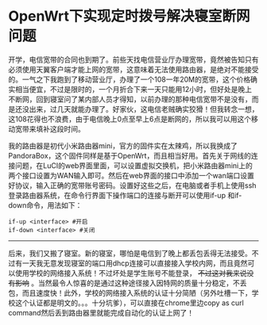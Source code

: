 [//]: # (Choht6ta;2016-09-06 09:00:00)
OpenWrt下实现定时拨号解决寝室断网问题
=====
开学，电信宽带的合同也到期了。前些天找电信营业厅办理宽带，竟然被告知只有必须使用天翼客户端才能上网的宽带，这意味着无法使用路由器，是绝对不能接受的。一气之下我跑到了移动营业厅，办理了一个108一年20M的宽带，这个价格确实相当便宜，不过是限时的，一个月折合下来一天只能用12小时，但好处是晚上不断网，回到寝室问了某内部人员才得知，以前办理的那种电信宽带不是没有，而是还没出来，过几天就能办理了。好家伙，这电信老贼确实狡猾！但我转念一想，这108花得也不浪费，由于电信晚上0点至早上6点是断网的，所以我可以用这个移动宽带来填补这段时间。

我的路由器是初代小米路由器mini，官方的固件实在太辣鸡，所以我换成了PandoraBox，这个固件同样是基于OpenWrt，而且相当好用。首先关于网线的连接问题，在LuCI的web界面里面，可以设置虚拟交换机，把小米路由器mini上的两个接口设置为WAN输入即可。然后在web界面的接口中添加一个wan端口设置好协议，输入正确的宽带账号密码。设置好这些之后，在电脑或者手机上使用ssh登录路由器系统，在命令行界面下操作端口的连接与断开可以使用if-up 和if-down命令，用法如下：

```
if-up <interface> #开启
if-down <interface> #关闭
```
---

后来，我们又搬了寝室。新的寝室，哪怕是电信到了晚上都丢包丢得无法接受。不过有一天我无意发现寝室的端口用dhcp连接可以直接接入学校内网，而且竟然可以使用学校的网络接入系统！不过坏处是学生账号不能登录， ~~不过这对我来说没有影响~~ 。当然最令人惊喜的是通过这种途径接入因特网的质量十分稳定，不丢包，而且速度快！此外，学校的网络接入系统的认证十分简陋（另外吐槽一下，学校这个认证都是明文的。。。十分坑爹），可以直接在chrome里边copy as curl command然后丢到路由器里就能完成自动化的认证上网了！

